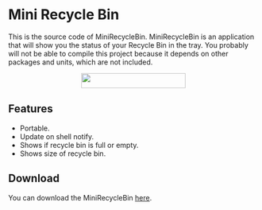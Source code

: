 # Mini Recycle Bin

This is the source code of MiniRecycleBin. MiniRecycleBin is an application that will show you the status of your Recycle Bin in the tray. You probably will not be able to compile this project because it depends on other packages and units, which are not included.

<p align="center"><img width="210" height="30" src="https://i.imgur.com/yygvPnU.png"></p>

## Features

- Portable.
- Update on shell notify.
- Shows if recycle bin is full or empty.
- Shows size of recycle bin.

## Download
You can download the MiniRecycleBin [here](https://github.com/WobbyChip/Delphi/raw/master/MiniRecycleBin/MiniRecycleBin.exe).